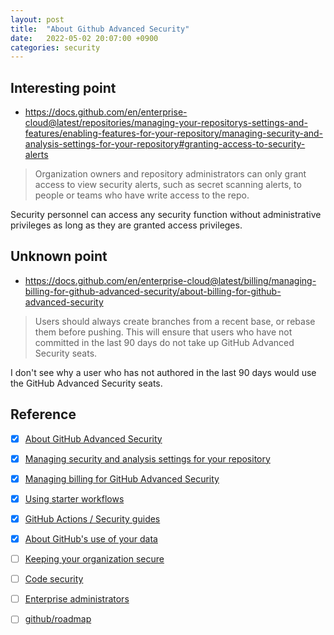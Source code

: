 ```yaml
---
layout: post
title:  "About Github Advanced Security"
date:   2022-05-02 20:07:00 +0900
categories: security
---
```


## Interesting point
- https://docs.github.com/en/enterprise-cloud@latest/repositories/managing-your-repositorys-settings-and-features/enabling-features-for-your-repository/managing-security-and-analysis-settings-for-your-repository#granting-access-to-security-alerts

> Organization owners and repository administrators can only grant access to view security alerts, such as secret scanning alerts, to people or teams who have write access to the repo.

Security personnel can access any security function without administrative privileges as long as they are granted access privileges.

## Unknown point
- https://docs.github.com/en/enterprise-cloud@latest/billing/managing-billing-for-github-advanced-security/about-billing-for-github-advanced-security

> Users should always create branches from a recent base, or rebase them before pushing. This will ensure that users who have not committed in the last 90 days do not take up GitHub Advanced Security seats.

I don't see why a user who has not authored in the last 90 days would use the GitHub Advanced Security seats.

## Reference
- [x] [About GitHub Advanced Security](https://docs.github.com/en/enterprise-cloud@latest/get-started/learning-about-github/about-github-advanced-security)

- [x] [Managing security and analysis settings for your repository](https://docs.github.com/en/enterprise-cloud@latest/repositories/managing-your-repositorys-settings-and-features/enabling-features-for-your-repository/managing-security-and-analysis-settings-for-your-repository)

- [x] [Managing billing for GitHub Advanced Security](https://docs.github.com/en/enterprise-cloud@latest/billing/managing-billing-for-github-advanced-security)

- [x] [Using starter workflows](https://docs.github.com/en/enterprise-cloud@latest/actions/using-workflows/using-starter-workflows)

- [x] [GitHub Actions / Security guides](https://docs.github.com/en/actions/security-guides)

- [x] [About GitHub's use of your data](https://docs.github.com/en/enterprise-cloud@latest/get-started/privacy-on-github/about-githubs-use-of-your-data)

- [ ] [Keeping your organization secure](https://docs.github.com/en/enterprise-cloud@latest/organizations/keeping-your-organization-secure)

- [ ] [Code security](https://docs.github.com/en/enterprise-cloud@latest/code-security)

- [ ] [Enterprise administrators](https://docs.github.com/en/enterprise-cloud@latest/admin)

- [ ] [github/roadmap](https://github.com/github/roadmap/issues?q=is%3Aissue+is%3Aopen+label%3A%22github+advanced+security%22)
